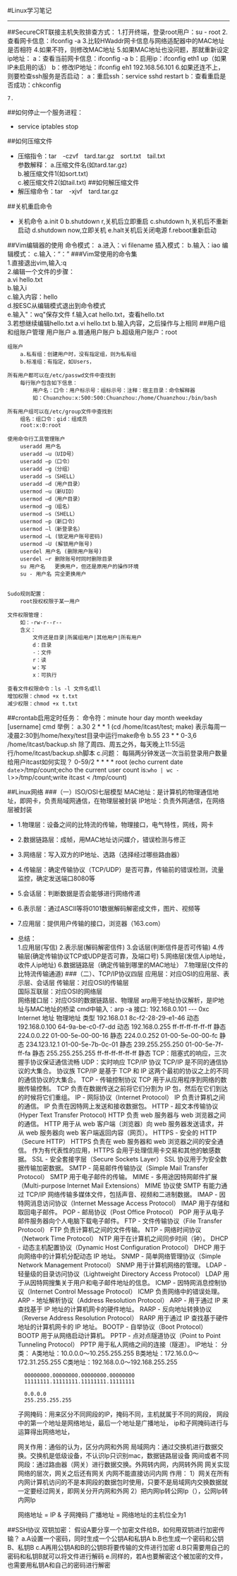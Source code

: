 #Linux学习笔记
***
##SecureCRT联接主机失败排查方式：
	1.打开终端，登录root用户：su - root
	2.查看网卡信息：ifconfig -a
	3.比较HWaddr网卡信息与网络适配器中的MAC地址是否相符
	4.如果不符，则修改MAC地址
	5.如果MAC地址也没问题，那就重新设定ip地址：
			a：查看当前网卡信息：ifconfig -a
			b：启用ip：ifconfig eth1 up（如果IP未启用的话）
			b：修改IP地址：ifconfig eh1 192.168.56.101
	6.如果还连不上，则要检查ssh服务是否启动：
			a：重启ssh：service sshd restart
			b：查看重启是否成功：chkconfig

	7.

##如何停止一个服务进程：
* service iptables stop

##如何压缩文件
* 压缩指令：tar　-czvf　tard.tar.gz　sort.txt　tail.txt  
	参数解释：
	    a.压缩文件名(如tard.tar.gz)  
		b.被压缩文件1(如sort.txt)   
		c.被压缩文件2(如tail.txt) 
##如何解压缩文件
* 解压缩命令：tar　-xjvf　tard.tar.gz

##关机重启命令
* 关机命令
	a.init 0
	b.shutdown r,关机后立即重启
	c.shutdown h,关机后不重新启动
	d.shutdown now,立即关机
	e.halt关机后关闭电源
	f.reboot重新启动

##Vim编辑器的使用
	命令模式：
		a.进入：vi filename
	插入模式：
		b.输入：iao
	编辑模式：
		c.输入：“：”
###Vim常使用的命令集  
	1.直接退出vim,输入:q  
	2.编辑一个文件的步骤：  
		a.vi hello.txt  
		b.输入i  
		c.输入内容：hello  
		d.按ESC从编辑模式退出到命令模式  
		e.输入"：wq"保存文件
		f.输入cat hello.txt，查看hello.txt  
	3.若想继续编辑hello.txt
		a.vi hello.txt
		b.输入内容，之后操作与上相同
##用户组和组账户管理
	用户账户
		a.普通用户账户
		b.超级用户账户：root

	组账户
		a.私有组：创建用户时，没有指定组，则为私有组
		b.标准组：有指定，如Users，

	所有用户都可以在/etc/passwd文件中查找到
		每行账户包含如下信息：
			用户名：口令：用户标示号：组标示号：注释：宿主目录：命令解释器
			如：Chuanzhou:x:500:500:Chuanzhou:/home/Chuanzhou:/bin/bash

	所有用户组可以在/etc/group文件中查找到
		组名：组口令：gid：组成员
		root:x:0:root

	使用命令行工具管理账户
		useradd 用户名
		useradd –u（UID号）
		useradd –p（口令）
		useradd –g（分组）
		useradd –s（SHELL）
		useradd –d（用户目录）
		usermod –u（新UID）
		usermod –d（用户目录）
		usermod –g（组名）
		usermod –s（SHELL）
		usermod –p（新口令）
		usermod –l（新登录名）
		usermod –L (锁定用户账号密码)
		usermod –U (解锁用户账号)
		userdel 用户名 (删除用户账号)
		userdel –r 删除账号时同时删除目录
		su 用户名   更换用户，但还是原用户的操作环境
		su - 用户名 完全更换用户


	Sudo规则配置：
		root授权权限于某一用户

	文件权限管理：
		如：-rw-r--r-- 
		含义：   
			文件还是目录|所属组用户|其他用户|所有用户
			d：目录
			-：文件
			r：读
			w：写
			x：可执行
			
	查看文件权限命令：ls -l 文件名或ll
	增加权限：chmod +x t.txt
	减少权限：chmod +x t.txt
	
##crontab启用定时任务：
			命令符：minute hour day month weekday [username] cmd
			举例：
				a.30 2 * * 1 (cd /home/itcast/test; make)
					表示每周一凌晨2:30到/home/hexy/test目录中运行make命令
				b.55 23 * * 0-3,6 /home/itcast/backup.sh
					除了周四、周五之外，每天晚上11:55运行/home/itcast/backup.sh脚本
				c.问题：
					每隔两分钟发送一次当前登录用户数量给用户itcast如何实现？
					0-59/2 * * * * root (echo current date `date`>/tmp/count;echo the current user count is:`who | wc -l`>>/tmp/count;write itcast < /tmp/count)



##Linux网络
###（一）ISO/OSI七层模型
	MAC地址：是计算机的物理通信地址，即网卡，负责局域网通信，在物理层被封装
	IP地址：负责外网通信，在网络层被封装

* 1.物理层：设备之间的比特流的传输，物理接口，电气特性，网线，网卡
* 2.数据链路层：成帧，用MAC地址访问媒介，错误检测与修正
* 3.网络层：写入双方的IP地址、选路（选择经过哪些路由器）
* 4.传输层：确定传输协议（TCP/UDP）是否可靠，传输前的错误检测，流量监控，确定发送端口8080等
* 5.会话层：判断数据是否会能够进行网络传递
* 6.表示层：通过ASCII等将0101数据解码解密成文件，图片、视频等
* 7.应用层：提供用户传输的接口，浏览器（163.com）
* 总结：  
	1.应用层(写信)
	2.表示层(解码解密信件)
	3.会话层(判断信件是否可传输)
	4.传输层(确定传输协议TCP或UDP是否可靠，及端口号)
	5.网络层(发信人ip地址，收件人ip地址)
	6.数据链路层（确定传输到哪里的MAC地址）
	7.物理层(文件的比特流传输通道)
###（二）、TCP/IP协议四层
	应用层：对应OSI的应用层、表示层、会话层
	传输层：对应OSI的传输层		
	国际互联层：对应OSI的网络层		
	网络接口层：对应OSI的数据链路层、物理层
		arp用于地址协议解析，是IP地址与MAC地址的桥梁
		cmd中输入：arp -a
		接口: 192.168.0.101 --- 0xc
		 Internet 地址         物理地址              类型
		 192.168.0.1           8c-f2-28-29-e1-46     动态
		 192.168.0.100         64-9a-be-c0-f7-dd     动态
		 192.168.0.255         ff-ff-ff-ff-ff-ff     静态
		 224.0.0.22            01-00-5e-00-00-16     静态
		 224.0.0.252           01-00-5e-00-00-fc     静态
		 234.123.12.1          01-00-5e-7b-0c-01     静态
		 239.255.255.250       01-00-5e-7f-ff-fa     静态
		 255.255.255.255       ff-ff-ff-ff-ff-ff     静态
	TCP：阻塞式的响应，三次握手协议保证通信流畅
	UDP：实时响应
	TCP/IP 协议
	TCP/IP 是不同的通信协议的大集合。
	协议族
	TCP/IP 是基于 TCP 和 IP 这两个最初的协议之上的不同的通信协议的大集合。
	TCP - 传输控制协议
	TCP 用于从应用程序到网络的数据传输控制。
	TCP 负责在数据传送之前将它们分割为 IP 包，然后在它们到达的时候将它们重组。
	IP - 网际协议（Internet Protocol）
	IP 负责计算机之间的通信。
	IP 负责在因特网上发送和接收数据包。
	HTTP - 超文本传输协议(Hyper Text Transfer Protocol)
	HTTP 负责 web 服务器与 web 浏览器之间的通信。
	HTTP 用于从 web 客户端（浏览器）向 web 服务器发送请求，并从 web 服务器向 web 客户端返回内容（网页）。
	HTTPS - 安全的 HTTP（Secure HTTP）
	HTTPS 负责在 web 服务器和 web 浏览器之间的安全通信。
	作为有代表性的应用，HTTPS 会用于处理信用卡交易和其他的敏感数据。
	SSL - 安全套接字层（Secure Sockets Layer）
	SSL 协议用于为安全数据传输加密数据。
	SMTP - 简易邮件传输协议（Simple Mail Transfer Protocol）
	SMTP 用于电子邮件的传输。
	MIME - 多用途因特网邮件扩展（Multi-purpose Internet Mail Extensions）
	MIME 协议使 SMTP 有能力通过 TCP/IP 网络传输多媒体文件，包括声音、视频和二进制数据。
	IMAP - 因特网消息访问协议（Internet Message Access Protocol）
	IMAP 用于存储和取回电子邮件。
	POP - 邮局协议（Post Office Protocol）
	POP 用于从电子邮件服务器向个人电脑下载电子邮件。
	FTP - 文件传输协议（File Transfer Protocol）
	FTP 负责计算机之间的文件传输。
	NTP - 网络时间协议（Network Time Protocol）
	NTP 用于在计算机之间同步时间（钟）。
	DHCP - 动态主机配置协议（Dynamic Host Configuration Protocol）
	DHCP 用于向网络中的计算机分配动态 IP 地址。
	SNMP - 简单网络管理协议（Simple Network Management Protocol）
	SNMP 用于计算机网络的管理。
	LDAP - 轻量级的目录访问协议（Lightweight Directory Access Protocol）
	LDAP 用于从因特网搜集关于用户和电子邮件地址的信息。
	ICMP - 因特网消息控制协议（Internet Control Message Protocol）
	ICMP 负责网络中的错误处理。
	ARP - 地址解析协议（Address Resolution Protocol）
	ARP - 用于通过 IP 来查找基于 IP 地址的计算机网卡的硬件地址。
	RARP - 反向地址转换协议（Reverse Address Resolution Protocol）
	RARP 用于通过 IP 查找基于硬件地址的计算机网卡的 IP 地址。
	BOOTP - 自举协议（Boot Protocol）
	BOOTP 用于从网络启动计算机。
	PPTP - 点对点隧道协议（Point to Point Tunneling Protocol）
	PPTP 用于私人网络之间的连接（隧道）。
	IP地址：
		分类：
			A类地址：10.0.0.0～10.255.255.255 
			B类地址：172.16.0.0～172.31.255.255 
			C类地址：192.168.0.0～192.168.255.255

		00000000.00000000.00000000.00000000
		11111111.11111111.11111111.11111111
	
		0.0.0.0
		255.255.255.255
	子网掩码：用来区分不同网段的IP，掩码不同，主机就属于不同的网段，
	网段中的第一个地址是网络地址，最后一个地址是广播地址，
	ip和子网掩码进行与运算得出网络地址，

	网关作用：通俗的认为，区分内网和外网
	局域网内：通过交换机进行数据交换。交换机是低级设备，不认识Ip只识别mac，数据链路层设备
	网间或者不同网段：通过路由器（网关）进行数据交换。外网转内网，内网转外网
	网关实现网络的层次，网关之后还有网关
	内网不能直接访问内网
	作用：
	1）网关在所有内网计算机访问的不是本网段的数据包时使用，只要不是局域网内交换数据就一定要经过网关，即网关分开内网和外网
	2）把内网Ip转公网Ip（），公网Ip转内网Ip

	网络地址 = IP & 子网掩码
	广播地址 = 网络地址的主机位全为1
	
##SSH协议
	双钥加密：
		假设A要分享一个加密文件给B，如何用双钥进行加密传输？
		a.A设置一个密码，同时生成一个公钥A和私钥A
		b.B也生成一个密码和公钥B、私钥B
		c.A再用公钥A和B的公钥B将要传输的文件进行加密
		d.B只需要用自己的密码和私钥B就可以将文件进行解码
		e.同样的，若A也要解密这个被加密的文件，也需要用私钥A和自己的密码进行解密